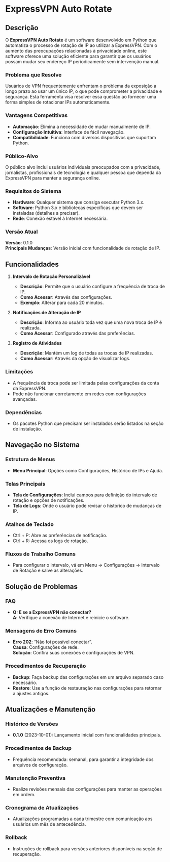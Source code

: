 # ExpressVPN Auto Rotate

## Descrição
O **ExpressVPN Auto Rotate** é um software desenvolvido em Python que automatiza o processo de rotação de IP ao utilizar a ExpressVPN. Com o aumento das preocupações relacionadas à privacidade online, este software oferece uma solução eficiente para garantir que os usuários possam mudar seu endereço IP periodicamente sem intervenção manual.

### Problema que Resolve
Usuários de VPN frequentemente enfrentam o problema da exposição a longo prazo ao usar um único IP, o que pode comprometer a privacidade e segurança. Esta ferramenta visa resolver essa questão ao fornecer uma forma simples de rotacionar IPs automaticamente.

### Vantagens Competitivas
- **Automação**: Elimina a necessidade de mudar manualmente de IP.
- **Configuração Intuitiva**: Interface de fácil navegação.
- **Compatibilidade**: Funciona com diversos dispositivos que suportam Python.

### Público-Alvo
O público alvo inclui usuários individuais preocupados com a privacidade, jornalistas, profissionais de tecnologia e qualquer pessoa que dependa da ExpressVPN para manter a segurança online.

### Requisitos do Sistema
- **Hardware**: Qualquer sistema que consiga executar Python 3.x.
- **Software**: Python 3.x e bibliotecas específicas que devem ser instaladas (detalhes a precisar).
- **Rede**: Conexão estável à Internet necessária.

### Versão Atual
**Versão**: 0.1.0  
**Principais Mudanças**: Versão inicial com funcionalidade de rotação de IP.

## Funcionalidades
1. **Intervalo de Rotação Personalizável**
   - **Descrição**: Permite que o usuário configure a frequência de troca de IP.
   - **Como Acessar**: Através das configurações.
   - **Exemplo**: Alterar para cada 20 minutos.

2. **Notificações de Alteração de IP**
   - **Descrição**: Informa ao usuário toda vez que uma nova troca de IP é realizada.
   - **Como Acessar**: Configurado através das preferências.

3. **Registro de Atividades**
   - **Descrição**: Mantém um log de todas as trocas de IP realizadas.
   - **Como Acessar**: Através da opção de visualizar logs.

### Limitações
- A frequência de troca pode ser limitada pelas configurações da conta da ExpressVPN.
- Pode não funcionar corretamente em redes com configurações avançadas.

### Dependências
- Os pacotes Python que precisam ser instalados serão listados na seção de instalação.

## Navegação no Sistema
### Estrutura de Menus
- **Menu Principal**: Opções como Configurações, Histórico de IPs e Ajuda.

### Telas Principais
- **Tela de Configurações**: Inclui campos para definição do intervalo de rotação e opções de notificações.
- **Tela de Logs**: Onde o usuário pode revisar o histórico de mudanças de IP.

### Atalhos de Teclado
- Ctrl + P: Abre as preferências de notificação.
- Ctrl + R: Acessa os logs de rotação.

### Fluxos de Trabalho Comuns
- Para configurar o intervalo, vá em Menu -> Configurações -> Intervalo de Rotação e salve as alterações.

## Solução de Problemas
### FAQ
- **Q: E se a ExpressVPN não conectar?**  
  **A**: Verifique a conexão de Internet e reinicie o software.

### Mensagens de Erro Comuns
- **Erro 202**: “Não foi possível conectar”.  
  **Causa**: Configurações de rede.  
  **Solução**: Confira suas conexões e configurações de VPN.

### Procedimentos de Recuperação
- **Backup**: Faça backup das configurações em um arquivo separado caso necessário.
- **Restore**: Use a função de restauração nas configurações para retornar a ajustes antigos.

## Atualizações e Manutenção
### Histórico de Versões
- **0.1.0** (2023-10-01): Lançamento inicial com funcionalidades principais.

### Procedimentos de Backup
- Frequência recomendada: semanal, para garantir a integridade dos arquivos de configuração.

### Manutenção Preventiva
- Realize revisões mensais das configurações para manter as operações em ordem.

### Cronograma de Atualizações
- Atualizações programadas a cada trimestre com comunicação aos usuários um mês de antecedência.

### Rollback
- Instruções de rollback para versões anteriores disponíveis na seção de recuperação.